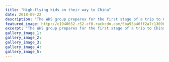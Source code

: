 ```yaml
---
title: "High-flying kids on their way to China"
date: 2018-09-22
description: "The WHS group prepares for the first stage of a trip to China, flying Air Chathams from Whanganui to Auckland..."
featured_image: http://c1940652.r52.cf0.rackcdn.com/5ba95a46ff2a7c130900000e/on-plane-chron-24-sep.jpg
excerpt: "The WHS group prepares for the first stage of a trip to China, flying Air Chathams from Whanganui to Auckland."
gallery_image_1: 
gallery_image_2: 
gallery_image_3: 
gallery_image_4: 
gallery_image_5: 
---
```

